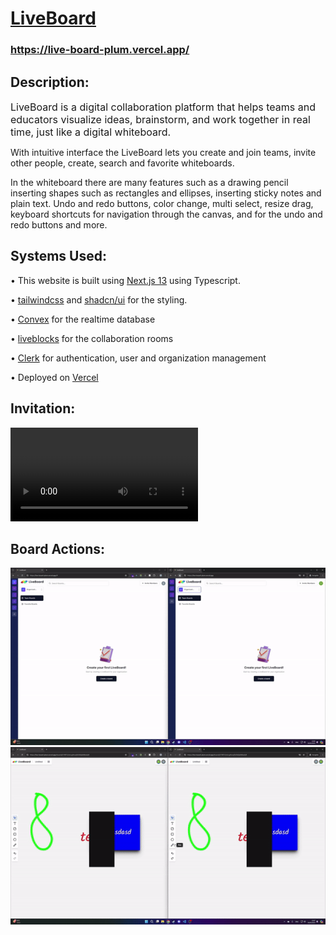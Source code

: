 # [LiveBoard](https://live-board-plum.vercel.app/)

### https://live-board-plum.vercel.app/

## Description:
<span style="font-size:16px">LiveBoard is a digital collaboration platform that helps teams and educators visualize ideas, brainstorm, and work together in real time, just like a digital whiteboard.

With intuitive interface the LiveBoard lets you create and join teams, invite other people, create, search and favorite whiteboards.

In the whiteboard there are many features such as a drawing pencil inserting shapes such as rectangles and ellipses, inserting sticky notes and plain text. Undo and redo buttons, color change, multi select, resize drag, keyboard shortcuts for navigation through the canvas, and for the undo and redo buttons and more.
</span>

## Systems Used:
• This website is built using [Next.js 13](https://nextjs.org/) using Typescript. 

• [tailwindcss](https://tailwindcss.com/)  and [shadcn/ui](https://ui.shadcn.com/) for the styling.

• [Convex](https://www.convex.dev/) for the realtime database

• [liveblocks](https://liveblocks.io/) for the collaboration rooms

• [Clerk](https://clerk.com/) for authentication, user and organization management

• Deployed on [Vercel](https://vercel.com/)

## Invitation:

<video src="./invitation.mp4" placeholder="path/to.mp4" controls title="test-title">
    Sorry, your browser doesn't support HTML 5 video.
   </video>

## Board Actions:
<img src="./media/board-actions.gif"/>
<img src="./media/board-actions2.gif" /> 

